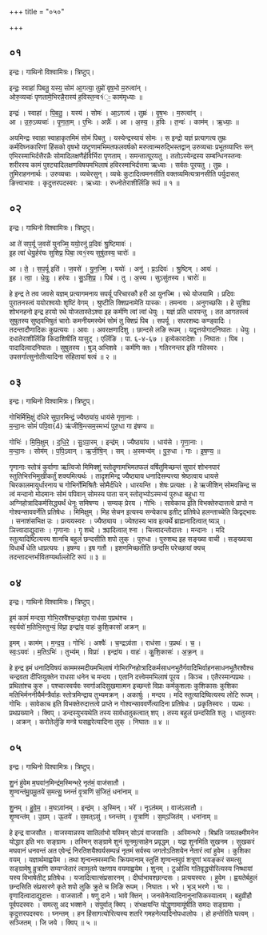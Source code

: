 +++
title = "०५०"

+++


## ०१
इन्द्रः। गाथिनो विश्वामित्रः। त्रिष्टुप्।

इन्द्रः॒ स्वाहा॑ पिबतु॒ यस्य॒ सोम॑ आ॒गत्या॒ तुम्रो॑ वृष॒भो म॒रुत्वा॑न् ।  
ओरु॒व्यचाः॑ पृणतामे॒भिरन्नै॒रास्य॑ ह॒विस्त॒न्व१॑ः॒ काम॑मृध्याः ॥

इन्द्रः॑ । स्वाहा॑ । पि॒ब॒तु॒ । यस्य॑ । सोमः॑ । आ॒ऽगत्य॑ । तुम्रः॑ । वृ॒ष॒भः । म॒रुत्वा॑न् ।  
आ । उ॒रु॒ऽव्यचाः॑ । पृ॒ण॒ता॒म् । ए॒भिः । अन्नैः॑ । आ । अ॒स्य॒ । ह॒विः । त॒न्वः॑ । काम॑म् । ऋ॒ध्याः॒ ॥

अयमिन्द्रः स्वाहा स्वाहाकृतमिमं सोमं पिबतु । यस्येन्द्रस्यायं सोमः । स इन्द्रो यज्ञं प्रत्यागत्य तुम्रः कर्मविघ्नकारिणां हिंसको वृषभो यष्टॄणामभिमतफलवर्षको मरुत्वान्मरुद्भिस्तद्वान् उरुव्यचाः प्रभूतव्याप्तिः सन् एभिरस्माभिर्दत्तैरन्नैः सोमादिलक्षणैर्हविर्भिरा पृणताम् । समन्तात्पूरयतु । ततोऽस्येन्द्रस्य सम्बन्धिनस्तन्वः शरीरस्य कामं पुश्ट्यादिलक्षणविषयमभिलाषं हविरस्माभिर्दत्तमा ऋध्याः । सर्वतः पूरयतु । तुम्रः । तुमिराहननार्थः । उरुव्यचाः । व्यचेरसुन् । व्यचेः कुटादित्वमनसीति वक्तव्यमित्यत्रानसीति पर्युदासत् ङित्त्वाभावः । कृदुत्तरपदस्वरः । ऋध्याः । रुध्नोतेराशीर्लिङि रूपं ॥ १ ॥

## ०२
इन्द्रः। गाथिनो विश्वामित्रः। त्रिष्टुप्।

आ ते॑ सप॒र्यू ज॒वसे॑ युनज्मि॒ ययो॒रनु॑ प्र॒दिवः॑ श्रु॒ष्टिमावः॑ ।  
इ॒ह त्वा॑ धेयु॒र्हर॑यः सुशिप्र॒ पिबा॒ त्व१॒॑स्य सुषु॑तस्य॒ चारोः॑ ॥

आ । ते॒ । स॒प॒र्यू इति॑ । ज॒वसे॑ । यु॒न॒ज्मि॒ । ययोः॑ । अनु॑ । प्र॒ऽदिवः॑ । श्रु॒ष्टिम् । आवः॑ ।  
इ॒ह । त्वा॒ । धे॒युः॒ । हर॑यः । सु॒ऽशि॒प्र॒ । पिब॑ । तु । अ॒स्य । सुऽसु॑तस्य । चारोः॑ ॥

हे इन्द्र ते तव जवसे यज्ञम् प्रत्यागमनाय सपर्यू परिचारकौ हरी आ युनज्मि । रथे योजयामि । प्रदिवः पुरातनस्त्वं ययोरश्वयोः शृष्टिं वेगम् । श्रुष्टीति क्शिप्रनामेति यास्कः । तमन्ववः । अनुगच्छसि । हे सुशिप्र शोभनहनो इन्द्र हरयो रथे योजतास्तेऽश्वा इह कर्मणि त्वां त्वां धेयुः । यज्ञं प्रति धारयन्तु । तत आगतस्त्वं सुषुतस्य सुष्ठ्वभिषुतं चारोः कमनीयमस्येमं सोमं तु क्शिप्रं पिब । सपर्यू । सपरशब्दः कण्ड्वादिः । तदन्तादौणादिकः कुप्रत्ययः । आवः । अवरक्षणादिशु । छान्दसे लङि रूपम् । यद्वृत्तयोगादनिघातः । धेयुः । दधातेराशीर्लिङि किदाशिषीति यासुट् । एर्लिङि । पा. ६-४-६७ । इत्येकारादेशः । निघातः । पिब । पादादित्वादनिघातः । सुषुतस्य । षुञ् अभिशवे । कर्मणि क्तः । गतिरनन्तर इति गतिस्वरः । उपसर्गात्सुनोतीत्यादिना संहितायां षत्वं ॥ २ ॥

## ०३
इन्द्रः। गाथिनो विश्वामित्रः। त्रिष्टुप्।

गोभि॑र्मिमि॒क्षुं द॑धिरे सुपा॒रमिन्द्रं॒ ज्यैष्ठ्या॑य॒ धाय॑से गृणा॒नाः ।  
म॒न्दा॒नः सोमं॑ पपि॒वा{4} ऋ॑जीषि॒न्त्सम॒स्मभ्यं॑ पुरु॒धा गा इ॑षण्य ॥

गोभिः॑ । मि॒मि॒क्षुम् । द॒धि॒रे॒ । सु॒ऽपा॒रम् । इन्द्र॑म् । ज्यैष्ठ्या॑य । धाय॑से । गृ॒णा॒नाः ।  
म॒न्दा॒नः । सोम॑म् । प॒पि॒ऽवान् । ऋ॒जी॒षि॒न् । सम् । अ॒स्मभ्य॑म् । पु॒रु॒धा । गाः । इ॒ष॒ण्य॒ ॥

गृणानाः स्तोत्रं कुर्वाणा ऋत्विजो मिमिक्शुं स्तोतॄणामभिमतफलं वर्षितुमिच्छन्तं सुपारं शोभनपारं स्तुतिभिरभिमुखीकर्तुं शक्यमित्यर्थः । तादृशमिन्द्र ज्यैष्ठ्याय धनादिसम्पत्त्या श्रेष्ठत्वाय धायसे चिरकालमायुर्धारनाय च गोभिर्गोमिश्रितैः सोमैर्दधिरे । धारयन्ति । शेषः प्रत्यक्षः । हे ऋजीशिन् सोमवन्निन्द्र स त्वं मन्दानो मोदमानः सोमं पपिवान् सोमस्य पाता सन् स्तोतृभ्योऽस्मभ्यं पुरुधा बहुधा गा अग्निहोत्रादिकर्मसिद्ध्यर्थं धेनूः समिषण्य । सम्यक् प्रेरय । गोभिः । सावेकाच इति विभक्तेरुदात्तत्वे प्राप्ते न गोश्वन्साववर्नेति प्रतिषेधः । मिमिक्षुम् । मिह सेचन इत्यस्य सन्येकाच इतीट् प्रतिषेधे हलन्ताच्चेति किद्वद्भावः । सनाशंसभिक्ष उः । प्रत्ययस्वरः । ज्यैष्ठ्याय । ज्येश्ठस्य भाव इत्यर्थे ब्राह्मनादित्वात् ष्यञ् । ञित्त्वादाद्युदात्तः । गृणानाः । गॄ शब्दे । क्र्यादित्वात् श्ना । चित्त्वादन्तोदात्तः । मन्दानः । मदि स्तुत्यादिष्टित्यस्य शानचि बहुलं छन्दसीति शपो लुक् । पुरुधा । पुरुशब्द इह सङ्ख्या वाची । सङ्ख्याया विधार्थे धेति धाप्रत्ययः । इषण्य । इष गतौ । इशणमिच्छतीति छन्दसि परेच्छायां क्यच् तदन्तादन्तर्भावितण्यर्थाल्लोटि रूपं ॥ ३ ॥

## ०४
इन्द्रः। गाथिनो विश्वामित्रः। त्रिष्टुप्।

इ॒मं कामं॑ मन्दया॒ गोभि॒रश्वै॑श्च॒न्द्रव॑ता॒ राध॑सा प॒प्रथ॑श्च ।  
स्व॒र्यवो॑ म॒तिभि॒स्तुभ्यं॒ विप्रा॒ इन्द्रा॑य॒ वाहः॑ कुशि॒कासो॑ अक्रन् ॥

इ॒मम् । काम॑म् । म॒न्द॒य॒ । गोभिः॑ । अश्वैः॑ । च॒न्द्रऽव॑ता । राध॑सा । प॒प्रथः॑ । च॒ ।  
स्वः॒ऽयवः॑ । म॒तिऽभिः॑ । तुभ्य॑म् । विप्राः॑ । इन्द्रा॑य । वाहः॑ । कु॒शि॒कासः॑ । अ॒क्र॒न् ॥

हे इन्द्र इमं धनादिविषयं काममस्मदीयमभिलाषं गोभिरग्निहोत्रादिकर्मसाधनभुतैर्गवादिभिर्वाहनसाधनभूतैरश्वैश्च चन्द्रवता दीप्तियुक्तेन राधसा धनेन च मन्दय । एतानि दत्त्वेममभिलाषं पूरय । किञ्च । एतैरस्मान्पप्रथः । प्रथितांश्च कुरु । पश्चात्स्वर्यवः स्वर्गाअदिसुखमात्मन इच्छन्तो विप्राः कर्मकुशलाः कुशिकासः कुशिका मतिभिर्मननीयैर्मन्त्रैर्वाहः स्तोत्रमिन्द्राय तुभ्यमक्रन् । अकार्षुः । मन्दय । मदि स्तुत्यादिष्वित्यस्य लोटि रूपम् । गोभिः । सावेकाच इति विभक्तेरुदात्तत्वे प्राप्ते न गोश्वन्साववर्णेत्यादिना प्रतिषेधः । प्रकृतिस्वरः । पप्रथः । प्रथप्रख्याने । क्विप् । डन्दस्युभयथेति तस्य सार्वधातुकत्वात् शप् । तस्य बहुलं छन्दसिति श्लुः । धातुस्वरः । अक्रन् । करोतेर्लुङि मन्त्रे घसह्वरेत्यादिना लुक् । निघातः ॥ ४ ॥

## ०५
इन्द्रः। गाथिनो विश्वामित्रः। त्रिष्टुप्।

शु॒नं हु॑वेम म॒घवा॑न॒मिन्द्र॑म॒स्मिन्भरे॒ नृत॑मं॒ वाज॑सातौ ।  
शृ॒ण्वन्त॑मु॒ग्रमू॒तये॑ स॒मत्सु॒ घ्नन्तं॑ वृ॒त्राणि॑ सं॒जितं॒ धना॑नाम् ॥

शु॒नम् । हु॒वे॒म॒ । म॒घऽवा॑नम् । इन्द्र॑म् । अ॒स्मिन् । भरे॑ । नृऽत॑मम् । वाज॑ऽसातौ ।  
शृ॒ण्वन्त॑म् । उ॒ग्रम् । ऊ॒तये॑ । स॒मत्ऽसु॑ । घ्नन्त॑म् । वृ॒त्राणि॑ । स॒म्ऽजित॑म् । धना॑नाम् ॥

हे इन्द्र वाजसौत । वाजस्यान्नस्य सातिर्लाभो यस्मिन् सोऽयं वाजसातिः । अस्मिन्भरे । बिभ्रति जयलक्ष्मीमनेन योद्धार इति भरः सङ्ग्रामः । तस्मिन् सङ्ग्रामे शुनं सूनमुत्साहेन प्रवृद्धम् । यद्वा शुनमिति सुखनम । सुखकरं मघवानं धनवन्तं अत एवेन्द्रं निरतिशयैश्वर्यसम्पन्नं नृतमं सर्वस्य जगतोऽतिशयेन नेतारं त्वां हुवेम । कुशिका वयम् । यज्ञार्थमाह्वयेम । तथा शृन्वन्तमस्माभिः क्रियमानाम् स्तुतिं शृण्वन्तमुग्रं शत्रूणां भयङ्करं समत्सु सङ्ग्रामेषु व्रुत्राणि सम्यग्जेतारं त्वामुतये रक्षणाय वयमाह्वयेम । शुनम् । टुओत्वि गतिवृद्ध्योरित्यस्य निष्थायां यस्य विभाषेतीट् प्रतिषेधः । यजादित्वात्संप्रसारनम् । दीर्घाभावश्छान्दसः । प्रत्ययस्वरः । हुवेम । ह्वयतेर्बहुलं छन्दसिति संप्रसारणे कृते शपो लुकि क्रुते च लिङि रूपम् । निघातः । भरे । भृञ् भरणे । घः । वृणादित्वादाद्युदात्तः । वाजसातौ । षणु दाने । भावे क्तिन् । जनसेनेत्यादिनानुनासिकस्यात्वम् । बहुव्रीहौ पूर्वपदस्वरः । समत्सु अद भक्शने । संपुर्वात् क्विप् । संभक्षयन्ति योद्धॄणामायूंषीति समदः सङ्ग्रामाः । कृदुत्तरपदस्वरः । घ्नन्तम् । हन हिंसागत्योरित्यस्य शतरि गमहनेत्यादिनोपधालोपः । हो हन्तेरिति घत्वम् । सञ्जितम् । जि जये । क्विप् ॥ ५ ॥